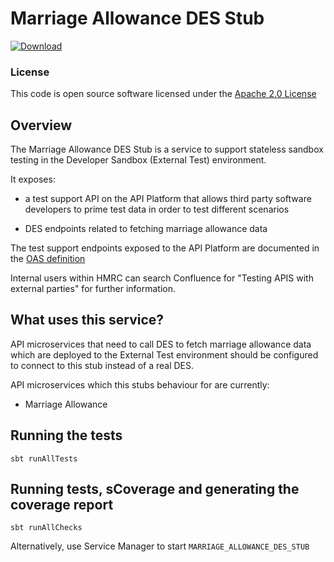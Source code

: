 #  Marriage Allowance DES Stub

[ ![Download](https://api.bintray.com/packages/hmrc/releases/marriage-allowance-des-stub/images/download.svg) ](https://bintray.com/hmrc/releases/marriage-allowance-des-stub/_latestVersion)

### License

This code is open source software licensed under the [Apache 2.0 License]("http://www.apache.org/licenses/LICENSE-2.0.html")

## Overview

The Marriage Allowance DES Stub is a service to support stateless sandbox testing in the
Developer Sandbox (External Test) environment.

It exposes:
* a test support API on the API Platform that allows third party software developers
to prime test data in order to test different scenarios

* DES endpoints related to fetching marriage allowance data

The test support endpoints exposed to the API Platform are documented in the
[OAS definition](https://github.com/hmrc/marriage-allowance-des-stub/blob/master/resources/public/api/conf/1.0/application.yaml)

Internal users within HMRC can search Confluence for "Testing APIS with external parties" for further information.

## What uses this service?
API microservices that need to call DES to fetch marriage allowance data which are
deployed to the External Test environment should be configured to connect
to this stub instead of a real DES.

API microservices which this stubs behaviour for are currently:
* Marriage Allowance


## Running the tests
```
sbt runAllTests
```

## Running tests, sCoverage and generating the coverage report
```
sbt runAllChecks
```

Alternatively, use Service Manager to start `MARRIAGE_ALLOWANCE_DES_STUB`
